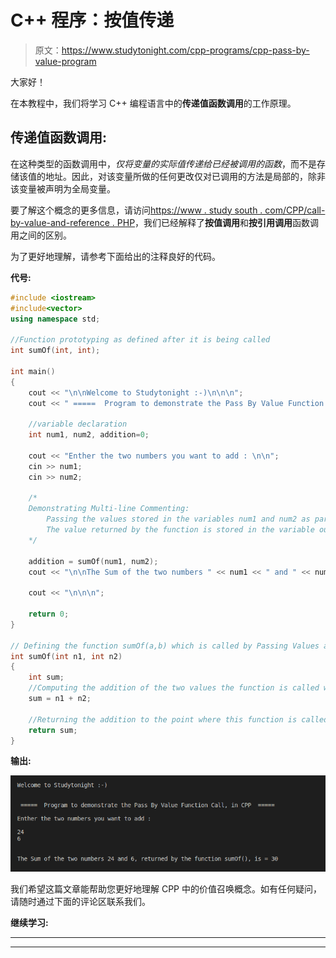 # C++ 程序：按值传递

> 原文：<https://www.studytonight.com/cpp-programs/cpp-pass-by-value-program>

大家好！

在本教程中，我们将学习 C++ 编程语言中的**传递值函数调用**的工作原理。

## 传递值函数调用:

在这种类型的函数调用中，*仅将变量的实际值传递给已经被调用的函数*，而不是存储该值的地址。因此，对该变量所做的任何更改仅对已调用的方法是局部的，除非该变量被声明为全局变量。

要了解这个概念的更多信息，请访问[https://www . study south . com/CPP/call-by-value-and-reference . PHP](https://www.studytonight.com/cpp/call-by-value-and-reference.php)，我们已经解释了**按值调用**和**按引用调用**函数调用之间的区别。

为了更好地理解，请参考下面给出的注释良好的代码。

**代号:**

```cpp
#include <iostream>
#include<vector>
using namespace std;

//Function prototyping as defined after it is being called
int sumOf(int, int);

int main()
{
    cout << "\n\nWelcome to Studytonight :-)\n\n\n";
    cout << " =====  Program to demonstrate the Pass By Value Function Call, in CPP  ===== \n\n";

    //variable declaration
    int num1, num2, addition=0;

    cout << "Enther the two numbers you want to add : \n\n";
    cin >> num1;
    cin >> num2;

    /*
    Demonstrating Multi-line Commenting:
        Passing the values stored in the variables num1 and num2 as parameter to function sumOf().
        The value returned by the function is stored in the variable output
    */

    addition = sumOf(num1, num2);
    cout << "\n\nThe Sum of the two numbers " << num1 << " and " << num2 << ", returned by the function sumOf(), is = " << addition;

    cout << "\n\n\n";

    return 0;
}

// Defining the function sumOf(a,b) which is called by Passing Values and returns the sum of a and b
int sumOf(int n1, int n2)
{
    int sum;
    //Computing the addition of the two values the function is called with
    sum = n1 + n2;

    //Returning the addition to the point where this function is called from
    return sum;
}
```

**输出:**

![C++ Pass By Value](img/953564fb2e2b1baa0710ac3e3f239c45.png)

我们希望这篇文章能帮助您更好地理解 CPP 中的价值召唤概念。如有任何疑问，请随时通过下面的评论区联系我们。

**继续学习:**

* * *

* * *